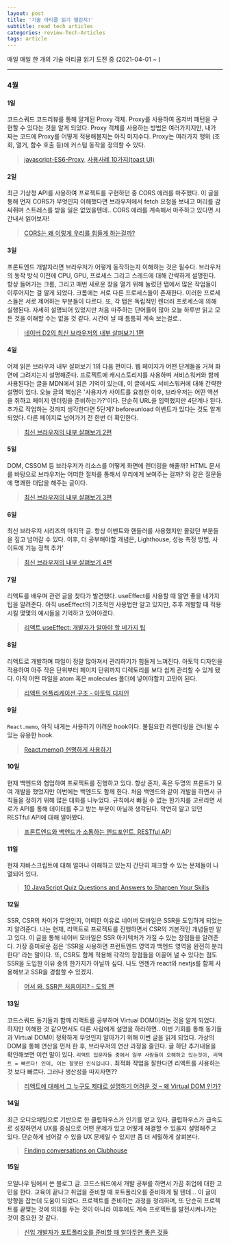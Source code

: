 ```yaml
---
layout: post
title: '기술 아티클 읽기 챌린지!'
subtitle: read tech articles
categories: review-Tech-Articles
tags: article
---
```


매일 매일 한 개의 기술 아티클 읽기 도전 중 (2021-04-01 ~ )

---

### 4월

#### 1일

코드스쿼드 코드리뷰를 통해 알게된 Proxy 객체. Proxy를 사용하여 옵저버 패턴을 구현할 수 있다는 것을 알게 되었다. Proxy 객체를 사용하는 방법은 여러가지지만, 내가 짜는 코드에 Proxy를 어떻게 적용해볼지는 아직 미지수다. Proxy는 여러가지 행위 (조회, 열거, 함수 호출 등)에 커스텀 동작을 정의할 수 있다.

> [javascript-ES6-Proxy](https://dev-momo.tistory.com/entry/javascript-ES6-Proxy), [사용사례 10가지(toast UI)](https://ui.toast.com/weekly-pick/ko_20170313)

#### 2일

최근 기상청 API를 사용하여 프로젝트를 구현하던 중 CORS 에러를 마주했다. 이 글을 통해 먼저 CORS가 무엇인지 이해했다면 브라우저에서 fetch 요청을 보내고 머리를 감싸쥐며 스트레스를 받을 일은 없었을텐데.. CORS 에러를 계속해서 마주하고 있다면 시간내서 읽어보자!

> [CORS는 왜 이렇게 우리를 힘들게 하는걸까?](https://evan-moon.github.io/2020/05/21/about-cors/)

#### 3일

프론트엔드 개발자라면 브라우저가 어떻게 동작하는지 이해하는 것은 필수다. 브라우저의 동작 방식 이전에 CPU, GPU, 프로세스 그리고 스레드에 대해 간략하게 설명한다. 항상 들어가는 크롬, 그리고 매번 새로운 창을 열기 위해 눌렀던 탭에서 많은 작업들이 이루어지는 걸 알게 되었다. 크롬에는 서로 다른 프로세스들이 존재한다. 이러한 프로세스들은 서로 제어하는 부분들이 다르다. 또, 각 탭은 독립적인 렌더러 프로세스에 의해 실행된다. 자세히 설명되어 있었지만 처음 마주하는 단어들이 많아 오늘 하루만 읽고 모든 것을 이해할 수는 없을 것 같다. 시간이 날 때 틈틈히 계속 보는걸로..

> [네이버 D2의 최신 브라우저의 내부 살펴보기 1편 ](https://d2.naver.com/helloworld/2922312)

#### 4일

어제 읽은 브라우저 내부 살펴보기 1의 다음 편이다. 웹 페이지가 어떤 단계들을 거쳐 화면에 그려지는지 설명해준다. 프로젝트에 캐시스토리지를 사용하며 서비스워커와 함께 사용된다는 글을 MDN에서 읽은 기억이 있는데, 이 글에서도 서비스워커에 대해 간략한 설명이 있다. 오늘 글의 핵심은 '사용자가 사이트를 요청한 이후, 브라우저는 어떤 액션을 취하고 페이지 렌더링을 준비하는가?'이다. 단순히 URL을 입력했지만 4단계나 된다. 추가로 작업하는 것까지 생각한다면 5단계? beforeunload 이벤트가 있다는 것도 알게되었다. 다른 페이지로 넘어가기 전 한번 더 확인한다.

> [최신 브라우저의 내부 살펴보기 2편 ](https://d2.naver.com/helloworld/9274593)

#### 5일

DOM, CSSOM 등 브라우저가 리소스를 어떻게 화면에 렌더링을 해줄까? HTML 문서를 바탕으로 브라우저는 어떠한 절차를 통해서 우리에게 보여주는 걸까? 와 같은 질문들에 명쾌한 대답을 해주는 글이다.

> [최신 브라우저의 내부 살펴보기 3편 ](https://d2.naver.com/helloworld/5237120)

#### 6일

최신 브라우저 시리즈의 마지막 글. 항상 이벤트와 핸들러를 사용했지만 몰랐던 부분들을 짚고 넘어갈 수 있다. 이후, 더 공부해야할 개념은, Lighthouse, 성능 측정 방법, 사이트에 기능 정책 추가'

> [최신 브라우저의 내부 살펴보기 4편 ](https://d2.naver.com/helloworld/6204533)

#### 7일

리액트를 배우며 관련 글을 찾다가 발견했다. useEffect를 사용할 때 알면 좋을 네가지 팁을 알려준다. 아직 useEffect의 기초적인 사용법만 알고 있지만, 추후 개발할 때 적용시킬 몇몇의 예시들을 기억하고 있어야겠다.

> [리액트 useEffect: 개발자가 알아야 할 네가지 팁](https://ui.toast.com/weekly-pick/ko_20200916)

#### 8일

리액트로 개발하며 파일이 정말 많아져서 관리하기가 힘들게 느껴진다. 아토믹 디자인을 적용하여 아주 작은 단위부터 페이지 단위까지 디렉토리를 보다 쉽게 관리할 수 있게 됐다. 아직 어떤 파일을 atom 혹은 molecules 폴더에 넣어야할지 고민이 된다.

> [리액트 어플리케이션 구조 - 아토믹 디자인](https://ui.toast.com/weekly-pick/ko_20200213)

#### 9일

`React.memo`, 아직 내게는 사용하기 어려운 hook이다. 불필요한 리렌더링을 건너뛸 수 있는 유용한 hook.

> [React.memo() 현명하게 사용하기](https://ui.toast.com/weekly-pick/ko_20190731)

#### 10일

현재 백엔드와 협업하여 프로젝트를 진행하고 있다. 항상 혼자, 혹은 두명의 프론트가 모여 개발을 했었지만 이번에는 백엔드도 함께 한다. 처음 백엔드와 같이 개발을 하면서 규칙들을 정하기 위해 많은 대화를 나누었다. 규칙에서 빠질 수 없는 한가지를 고르라면 서로가 API를 통해 데이터를 주고 받는 부분이 아닐까 생각된다. 막연히 알고 있던 RESTful API에 대해 알아봤다.

> [프론트엔드와 백엔드가 소통하는 엔드포인트, RESTful API](https://evan-moon.github.io/2020/04/07/about-restful-api/)

#### 11일

현재 자바스크립트에 대해 얼마나 이해하고 있는지 간단히 체크할 수 있는 문제들이 나열되어 있다.

> [10 JavaScript Quiz Questions and Answers to Sharpen Your Skills](https://typeofnan.dev/10-javascript-quiz-questions-and-answers/)

#### 12일

SSR, CSR의 차이가 무엇인지, 어떠한 이유로 네이버 모바일은 SSR을 도입하게 되었는지 알려준다. 나는 현재, 리액트로 프로젝트를 진행하면서 CSR의 기본적인 개념들만 알고 있다. 이 글을 통해 네이버 모바일은 SSR 아키텍처가 가질 수 있는 장점들을 알려준다. 가장 흥미로운 점은 'SSR을 사용하면 프런트엔드 영역과 백엔드 영역을 완전히 분리한다' 라는 말이다. 또, CSR도 함께 적용해 각각의 장점들을 이끌어 낼 수 있다는 점도 SSR을 도입한 이유 중의 한가지가 아닐까 싶다. 나도 언젠가 react와 nextjs를 함께 사용해보고 SSR을 경험할 수 있겠지.

> [어서 와, SSR은 처음이지? - 도입 편](https://d2.naver.com/helloworld/7804182)

#### 13일

코드스쿼드 동기들과 함께 리액트를 공부하며 Virtual DOM이라는 것을 알게 되었다. 하지만 이해한 것 같으면서도 다른 사람에게 설명을 하라하면.. 이번 기회를 통해 동기들과 Virtual DOM이 정확하게 무엇인지 알아가기 위해 이번 글을 읽게 되었다. 가상의 DOM을 통해 연산을 먼저 한 후, 브라우저의 연산 과정을 줄인다. 글 하단 추가내용을 확인해보면 이런 말이 있다. `리액트 입문자들 중에서 일부 사람들이 오해하고 있는것이, 리액트 = 빠르다! 인데, 이는 잘못된 인식입니다.` 최적화 작업을 잘한다면 리액트를 사용하는 것 보다 빠르다. 그러나 생산성을 따지자면??

> [리액트에 대해서 그 누구도 제대로 설명하기 어려운 것 – 왜 Virtual DOM 인가?](https://velopert.com/3236)

#### 14일

최근 오디오채팅으로 기반으로 한 클럽하우스가 인기를 얻고 있다. 클럽하우스가 급속도로 성장하면서 UX를 중심으로 어떤 문제가 있고 어떻게 해결할 수 있을지 설명해주고 있다. 단순하게 넘어갈 수 있을 UX 문제일 수 있지만 좀 더 세밀하게 살펴본다.

> [Finding conversations on Clubhouse](https://builtformars.com/clubhouse-conversations/)

#### 15일

오일나우 팀에서 쓴 블로그 글. 코드스쿼드에서 개발 공부를 하면서 가끔 취업에 대한 고민을 한다. 교육이 끝나고 취업을 준비할 때 포트폴리오를 준비하게 될 텐데... 이 글이 방향을 잡는데 도움이 되었다. 프로젝트를 준비하는 과정을 정리하며, 또 단순히 프로젝트를 끝맺는 것에 의의를 두는 것이 아니라 이후에도 계속 프로젝트를 발전시켜나가는 것이 중요한 것 같다.

> [신입 개발자가 포트폴리오를 준비할 때 알아두면 좋은 것들](https://medium.com/%EC%98%A4%EC%9D%BC%EB%82%98%EC%9A%B0-%ED%8C%80-%EB%B8%94%EB%A1%9C%EA%B7%B8/%EC%A3%BC%EB%8B%88%EC%96%B4-%EA%B0%9C%EB%B0%9C%EC%9E%90%EA%B0%80-%ED%8F%AC%ED%8A%B8%ED%8F%B4%EB%A6%AC%EC%98%A4%EB%A5%BC-%EC%A4%80%EB%B9%84%ED%95%A0-%EB%95%8C-%EC%95%8C%EC%95%84%EB%91%90%EB%A9%B4-%EC%A2%8B%EC%9D%80-%EA%B2%83%EB%93%A4-ac5304a9ecb9)

